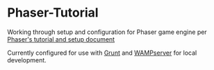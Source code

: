 # Phaser-Tutorial

Working through setup and configuration for Phaser game engine per [Phaser's tutorial and setup document](https://phaser.io/tutorials/getting-started-phaser3/part5)  

Currently configured for use with [Grunt](https://github.com/gruntjs/grunt-contrib-connect) and [WAMPserver](https://sourceforge.net/projects/wampserver/) for local development.
